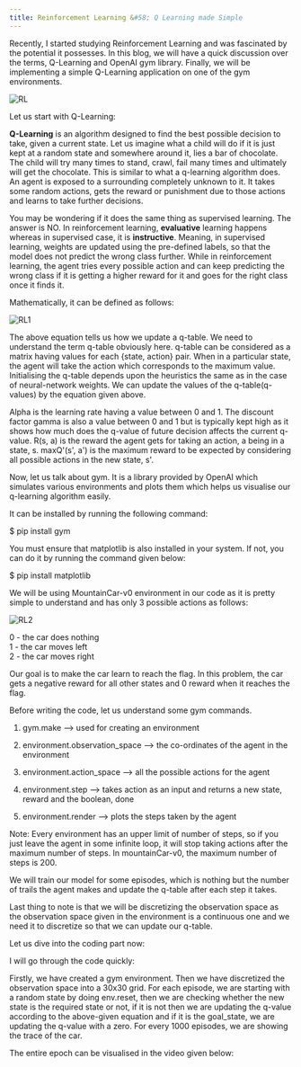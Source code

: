 ```yaml
---
title: Reinforcement Learning &#58; Q Learning made Simple
---
```

Recently, I started studying Reinforcement Learning and was fascinated by the potential it possesses. In this blog, we will have a quick discussion over the terms, Q-Learning and OpenAI gym library. Finally, we will be implementing a simple Q-Learning application on one of the gym environments.

![RL](https://i1.wp.com/enhancedatascience.com/wp-content/uploads/2017/07/reinforcementLearning.png?fit=437%2C450)

Let us start with Q-Learning:

**Q-Learning** is an algorithm designed to find the best possible decision to take, given a current state. Let us imagine what a child will do if it is just kept at a random state and somewhere around it, lies a bar of chocolate. The child will try many times to stand, crawl, fail many times and ultimately will get the chocolate. This is similar to what a q-learning algorithm does. An agent is exposed to a surrounding completely unknown to it. It takes some random actions, gets the reward or punishment due to those actions and learns to take further decisions. 

You may be wondering if it does the same thing as supervised learning. The answer is NO. In reinforcement learning, **evaluative** learning happens whereas in supervised case, it is **instructive**. Meaning, in supervised learning, weights are updated using the pre-defined labels, so that the model does not predict the wrong class further. While in reinforcement learning, the agent tries every possible action and can keep predicting the wrong class if it is getting a higher reward for it and goes for the right class once it finds it.


Mathematically, it can be defined as follows:


![RL1](https://miro.medium.com/max/1196/1*eyvquWnldzyJtyCT5cbljA.png)

The above equation tells us how we update a q-table. We need to understand the term q-table obviously here. q-table can be considered as a matrix having values for each {state, action} pair. When in a particular state, the agent will take the action which corresponds to the maximum value. Initialising the q-table depends upon the heuristics the same as in the case of neural-network weights. We can update the values of the q-table(q-values) by the equation given above.

Alpha is the learning rate having a value between 0 and 1. The discount factor gamma is also a value between 0 and 1 but is typically kept high as it shows how much does the q-value of future decision affects the current q-value. R(s, a) is the reward the agent gets for taking an action, a being in a state, s.
maxQ'(s', a') is the maximum reward to be expected by considering all possible actions in the new state, s'. 

Now, let us talk about gym. It is a library provided by OpenAI which simulates various environments and plots them which helps us visualise our q-learning algorithm easily.

It can be installed by running the following command:

$ pip install gym

You must ensure that matplotlib is also installed in your system. If not, you can do it by running the command given below:

$ pip install matplotlib


We will be using MountainCar-v0 environment in our code as it is pretty simple to understand and has only 3 possible actions as follows:

![RL2](https://arunkrweb.github.io/images/2018/openai-gym/mountain-car-v0.gif)

0 - the car does nothing <br />
1 - the car moves left <br />
2 - the car moves right


Our goal is to make the car learn to reach the flag. In this problem, the car gets a negative reward for all other states and 0 reward when it reaches the flag.



Before writing the code, let us understand some gym commands.

1. gym.make --> used for creating an environment

2. environment.observation_space --> the co-ordinates of the agent in the environment

3. environment.action_space --> all the possible actions for the agent

4. environment.step --> takes action as an input and returns a new state, reward and the boolean, done

5. environment.render --> plots the steps taken by the agent


Note: Every environment has an upper limit of number of steps, so if you just leave the agent in some infinite loop, it will stop taking actions after the maximum number of steps. In mountainCar-v0, the maximum number of steps is 200.


We will train our model for some episodes, which is nothing but the number of trails the agent makes and update the q-table after each step it takes.

Last thing to note is that we will be discretizing the observation space as the observation space given in the environment is a continuous one and we need it to discretize so that we can update our q-table.

Let us dive into the coding part now:

<script src="https://gist.github.com/spraphul/1c1da5a7c3b791213b257c9b9737ee69.js"></script>



I will go through the code quickly:

Firstly, we have created a gym environment. Then we have discretized the observation space into a 30x30 grid. For each episode, we are starting with a random state by doing env.reset, then we are checking whether the new state is the required state or not, if it is not then we are updating the q-value according to the above-given equation and if it is the goal_state, we are updating the q-value with a zero. For every 1000 episodes, we are showing the trace of the car.

The entire epoch can be visualised in the video given below:





